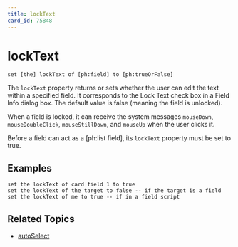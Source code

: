 ```yaml
---
title: lockText
card_id: 75848
---
```


# lockText

`set [the] lockText of [ph:field] to [ph:trueOrFalse]`

The `lockText` property returns or sets whether the user can edit the text within a specified field. It corresponds to the Lock Text check box in a Field Info dialog box. The default value is false (meaning the field is unlocked).

When a field is locked, it can receive the system messages `mouseDown`, `mouseDoubleClick`, `mouseStillDown`, and `mouseUp` when the user clicks it.

Before a field can act as a [ph:list field], its `lockText` property must be set to true. 

## Examples

```
set the lockText of card field 1 to true
set the lockText of the target to false -- if the target is a field
set the lockText of me to true -- if in a field script
```

## Related Topics

* [autoSelect](/HyperTalkReference/properties/autoSelect)
